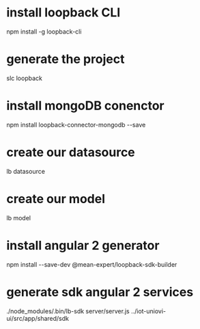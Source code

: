 # install loopback CLI
npm install -g loopback-cli

# generate the project
slc loopback

# install mongoDB conenctor
npm install loopback-connector-mongodb --save

# create our datasource
lb datasource

# create our model
lb model

# install angular 2 generator
npm install --save-dev @mean-expert/loopback-sdk-builder

# generate sdk angular 2 services
./node_modules/.bin/lb-sdk server/server.js ../iot-uniovi-ui/src/app/shared/sdk